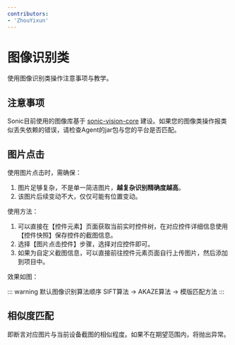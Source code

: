 ```yaml
---
contributors:
- 'ZhouYixun'
---
```


# 图像识别类

使用图像识别类操作注意事项与教学。

## 注意事项

Sonic目前使用的图像库基于 [sonic-vision-core](https://github.com/SonicCloudOrg/sonic-vision-core) 建设。如果您的图像类操作报类似丢失依赖的错误，请检查Agent的jar包与您的平台是否匹配。

## 图片点击
使用图片点击时，需确保：
1. 图片足够复杂，不是单一简洁图片，**越复杂识别精确度越高**。
2. 该图片后续变动不大，仅仅可能有位置变动。

使用方法：
1. 可以直接在【控件元素】页面获取当前实时控件树，在对应控件详细信息使用【控件快照】保存控件的截图信息。
2. 选择【图片点击控件】步骤，选择对应控件即可。
3. 如果为自定义截图信息，可以直接前往控件元素页面自行上传图片，然后添加到项目中。

效果如图：

<ElImage style="width: 300px" hide-on-click-modal src="./images/tem.png" :preview-src-list="['./images/tem.png']"/>

::: warning 默认图像识别算法顺序
SIFT算法 -> AKAZE算法 -> 模版匹配方法
:::

## 相似度匹配

即断言对应图片与当前设备截图的相似程度。如果不在期望范围内，将抛出异常。

